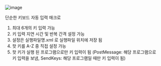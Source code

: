 ![image](https://github.com/user-attachments/assets/e57f7b74-d7c3-4220-a30c-632204632e8e)

단순한 키보드 자동 입력 매크로

1. 최대 6개의 키 입력 가능
2. 키 입력 지연 시간 및 반복 간격 설정 가능
3. 설정은 실행파일명.xml 로 실행파일 위치에 저장 됨
4. 핫 키를 A-Z 중 직접 설정 가능
5. 핫 키가 실행 된 프로그램으로만 키 입력이 됨 (PostMessage: 해당 프로그램으로 키 입력을 보냄, SendKeys: 해당 프로그램일 때만 키 입력이 됨)
